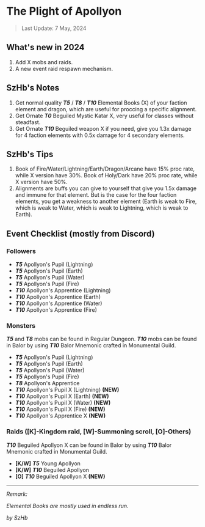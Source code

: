 # The Plight of Apollyon

> Last Update: 7 May, 2024

## What's new in 2024

1. Add X mobs and raids.
2. A new event raid respawn mechanism.

## SzHb's Notes

1. Get normal quality ***T5*** / ***T8*** / ***T10*** Elemental Books (X) of your faction element and dragon, which are useful for proccing a specific alignment.
2. Get Ornate ***T0*** Beguiled Mystic Katar X, very useful for classes without steadfast.
3. Get Ornate ***T10*** Beguiled weapon X if you need, give you 1.3x damage for 4 faction elements with 0.5x damage for 4 secondary elements.

## SzHb's Tips

1. Book of Fire/Water/Lightning/Earth/Dragon/Arcane have 15% proc rate, while X version have 30%. Book of Holy/Dark have 20% proc rate, while X version have 50%.
2. Alignments are buffs you can give to yourself that give you 1.5x damage and immune for that element. But is the case for the four faction elements, you get a weakness to another element (Earth is weak to Fire, which is weak to Water, which is weak to Lightning, which is weak to Earth).

## Event Checklist (mostly from Discord)

### Followers

- ***T5*** Apollyon's Pupil (Lightning)
- ***T5*** Apollyon's Pupil (Earth)
- ***T5*** Apollyon's Pupil (Water)
- ***T5*** Apollyon's Pupil (Fire)
- ***T10*** Apollyon's Apprentice (Lightning)
- ***T10*** Apollyon's Apprentice (Earth)
- ***T10*** Apollyon's Apprentice (Water)
- ***T10*** Apollyon's Apprentice (Fire)

### Monsters

***T5*** and ***T8*** mobs can be found in Regular Dungeon. ***T10*** mobs can be found in Balor by using ***T10*** Balor Mnemonic crafted in Monumental Guild.

- ***T5*** Apollyon's Pupil (Lightning)
- ***T5*** Apollyon's Pupil (Earth)
- ***T5*** Apollyon's Pupil (Water)
- ***T5*** Apollyon's Pupil (Fire)
- ***T8*** Apollyon's Apprentice
- ***T10*** Apollyon's Pupil X (Lightning) **(NEW)**
- ***T10*** Apollyon's Pupil X (Earth) **(NEW)**
- ***T10*** Apollyon's Pupil X (Water) **(NEW)**
- ***T10*** Apollyon's Pupil X (Fire) **(NEW)**
- ***T10*** Apollyon's Apprentice X **(NEW)**

### Raids ([K]-Kingdom raid, [W]-Summoning scroll, [O]-Others)

***T10*** Beguiled Apollyon X can be found in Balor by using ***T10*** Balor Mnemonic crafted in Monumental Guild.

- **[K/W]** ***T5*** Young Apollyon
- **[K/W]** ***T10*** Beguiled Apollyon 
- **[O]** ***T10*** Beguiled Apollyon X **(NEW)**

---

*Remark:*

*Elemental Books are mostly used in endless run.*

*by SzHb*